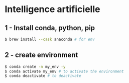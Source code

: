 # Intelligence artificielle
## 1 - Install conda, python, pip

```bash
$ brew install --cask anaconda # for env
```

## 2 - create environment

```bash
$ conda create -n my_env -y
$ conda activate my_env # to activate the environment
$ conda deactivate # to deactivate

```